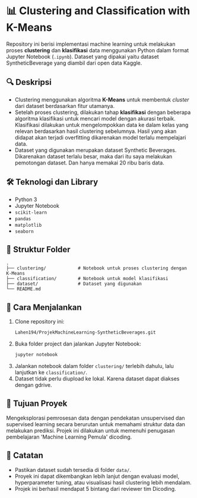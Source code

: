 # 📊 Clustering and Classification with K-Means

Repository ini berisi implementasi machine learning untuk melakukan proses **clustering** dan **klasifikasi** data menggunakan Python dalam format Jupyter Notebook (`.ipynb`). Dataset yang dipakai yaitu dataset SyntheticBeverage yang diambil dari open data Kaggle.

## 🔍 Deskripsi

- Clustering menggunakan algoritma **K-Means** untuk membentuk *cluster* dari dataset berdasarkan fitur utamanya.
- Setelah proses clustering, dilakukan tahap **klasifikasi** dengan beberapa algoritma klasifikasi untuk mencari model dengan akurasi terbaik. Klasifikasi dilakukan untuk mengelompokkan data ke dalam kelas yang relevan berdasarkan hasil clustering sebelumnya. Hasil yang akan didapat akan terjadi overfitting dikarenakan model terlalu mempelajari data.
- Dataset yang digunakan merupakan dataset Synthetic Beverages. Dikarenakan dataset terlalu besar, maka dari itu saya melakukan pemotongan dataset. Dan hanya memakai 20 ribu baris data.

## 🛠 Teknologi dan Library

- Python 3
- Jupyter Notebook
- `scikit-learn`
- `pandas`
- `matplotlib`
- `seaborn`

## 📁 Struktur Folder

```
.
├── clustering/            # Notebook untuk proses clustering dengan K-Means
├── classification/        # Notebook untuk model klasifikasi
├── dataset/               # Dataset yang digunakan
└── README.md
```

## 🚀 Cara Menjalankan

1. Clone repository ini:
   ```bash
   Lahen194/ProjekMachineLearning-SyntheticBeverages.git
   ```
2. Buka folder project dan jalankan Jupyter Notebook:
   ```bash
   jupyter notebook
   ```
3. Jalankan notebook dalam folder `clustering/` terlebih dahulu, lalu lanjutkan ke `classification/`.
4. Dataset tidak perlu diupload ke lokal. Karena dataset dapat diakses dengan gdrive.

## 🧠 Tujuan Proyek

Mengeksplorasi pemrosesan data dengan pendekatan unsupervised dan supervised learning secara berurutan untuk memahami struktur data dan melakukan prediksi. Projek ini dilakukan untuk memenuhi penugasan pembelajaran 'Machine Learning Pemula' dicoding.

## 📌 Catatan

- Pastikan dataset sudah tersedia di folder `data/`.
- Proyek ini dapat dikembangkan lebih lanjut dengan evaluasi model, hyperparameter tuning, atau visualisasi hasil clustering lebih mendalam.
- Projek ini berhasil mendapat 5 bintang dari reviewer tim Dicoding.
